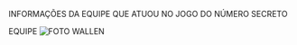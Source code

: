 INFORMAÇÕES DA EQUIPE QUE ATUOU NO JOGO DO NÚMERO SECRETO




EQUIPE
![FOTO WALLEN](https://github.com/user-attachments/assets/4ae48995-b541-40af-89f0-c511bd39ae5e)

